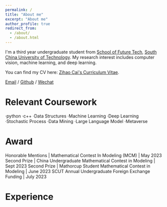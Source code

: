 ```yaml
---
permalink: /
title: "About me"
excerpt: "About me"
author_profile: true
redirect_from: 
  - /about/
  - /about.html
---
```


I'm a third year undergraduate student from [School of Future Tech](http://www2.scut.edu.cn/ft/), [South China University of Technology](https://www.scut.edu.cn/). My research interest includes computer vision,  machine learning, and deep learning.

You can find my CV here: [Zihao Cai's Curriculum Vitae](../assets/Curriculum_Vitae.pdf).

[Email](zihaocai@outlook.com) / [Github](https://github.com/XiaozaoC) / [Wechat](../images/wechat.jpg) 

Relevant Coursework
======
·python             ·c++
·Data Structures    ·Machine Learning      ·Deep Learning    ·Stochastic Process
·Data Mining        ·Large Language Model  ·Metaverse

Award
======
Honorable Mentions | Mathematical Contest In Modeling (MCM)  |  May 2023 
Second Prize | China Undergraduate Mathematical Contest in Modeling  |  Sept 2023
Second Prize | Mathorcup Student Mathematical Contest in Modeling  |  June 2023 
SCUT Annual Undergraduate Foreign Exchange Funding | July 2023

Experience
======




